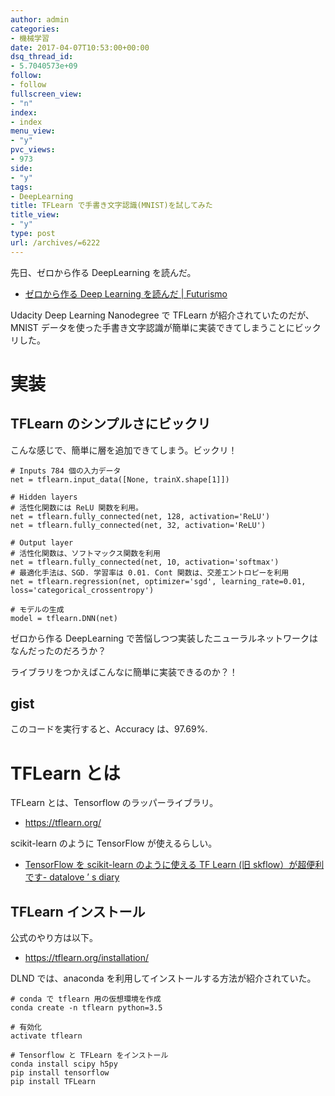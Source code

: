 ```yaml
---
author: admin
categories:
- 機械学習
date: 2017-04-07T10:53:00+00:00
dsq_thread_id:
- 5.7040573e+09
follow:
- follow
fullscreen_view:
- "n"
index:
- index
menu_view:
- "y"
pvc_views:
- 973
side:
- "y"
tags:
- DeepLearning
title: TFLearn で手書き文字認識(MNIST)を試してみた
title_view:
- "y"
type: post
url: /archives/=6222
---
```


先日、ゼロから作る DeepLearning を読んだ。

-   [ゼロから作る Deep Learning を読んだ |
    Futurismo](https://futurismo.biz/archives/6219)

Udacity Deep Learning Nanodegree で TFLearn が紹介されていたのだが、
MNIST
データを使った手書き文字認識が簡単に実装できてしまうことにビックリした。

実装
====

TFLearn のシンプルさにビックリ
------------------------------

こんな感じで、簡単に層を追加できてしまう。ビックリ！

``` {.python}
# Inputs 784 個の入力データ
net = tflearn.input_data([None, trainX.shape[1]])

# Hidden layers 
# 活性化関数には ReLU 関数を利用。
net = tflearn.fully_connected(net, 128, activation='ReLU')
net = tflearn.fully_connected(net, 32, activation='ReLU')

# Output layer
# 活性化関数は、ソフトマックス関数を利用
net = tflearn.fully_connected(net, 10, activation='softmax')
# 最適化手法は、SGD. 学習率は 0.01. Cont 関数は、交差エントロピーを利用
net = tflearn.regression(net, optimizer='sgd', learning_rate=0.01, loss='categorical_crossentropy')

# モデルの生成
model = tflearn.DNN(net)
```

ゼロから作る DeepLearning
で苦悩しつつ実装したニューラルネットワークはなんだったのだろうか？

ライブラリをつかえばこんなに簡単に実装できるのか？！

gist
----

<script src="https://gist.github.com/tsu-nera/0327864211dc44f9855c7d4b952eb8e1.js"></script>

このコードを実行すると、Accuracy は、97.69%.

TFLearn とは
============

TFLearn とは、Tensorflow のラッパーライブラリ。

-   <https://tflearn.org/>

scikit-learn のように TensorFlow が使えるらしい。

-   [TensorFlow を scikit-learn のように使える TF Learn (旧
    skflow）が超便利です- datalove ’ s
    diary](https://datalove.hatenadiary.jp/entry/introduction-to-an-amazing-tensorflow-wrapper-tflearn-skflow)

TFLearn インストール
--------------------

公式のやり方は以下。

-   <https://tflearn.org/installation/>

DLND では、anaconda を利用してインストールする方法が紹介されていた。

``` {.bash}
# conda で tflearn 用の仮想環境を作成
conda create -n tflearn python=3.5

# 有効化
activate tflearn

# Tensorflow と TFLearn をインストール
conda install scipy h5py
pip install tensorflow
pip install TFLearn
```

